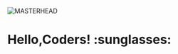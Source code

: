 ![MASTERHEAD](https://media.tenor.com/GVk4jB2u_i8AAAAd/coding.gif)

<H1> Hello,Coders! :sunglasses:</H1>

    
